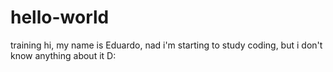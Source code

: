 # hello-world
training
hi, my name is Eduardo, nad i'm starting to study coding, but i don't know anything about it D:
